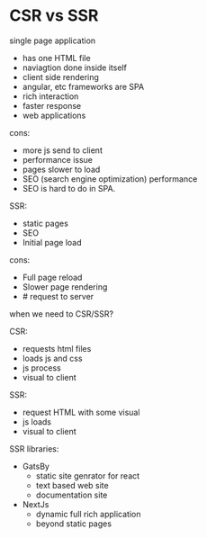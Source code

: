 # CSR vs SSR

single page application

- has one HTML file
- naviagtion done inside itself
- client side rendering
- angular, etc frameworks are SPA
- rich interaction
- faster response
- web applications

cons:
- more js send to client
- performance issue
- pages slower to load
- SEO (search engine optimization) performance
- SEO is hard to do in SPA.

SSR:

- static pages
- SEO
- Initial page load

cons:
- Full page reload
- Slower page rendering
- \# request to server

when we need to CSR/SSR?

CSR:

- requests html files
- loads js and css
- js process
- visual to client

SSR:

- request HTML with some visual
- js loads
- visual to client

SSR libraries:

- GatsBy
    - static site genrator for react
    - text based web site
    - documentation site
- NextJs
    - dynamic full rich application
    - beyond static pages
